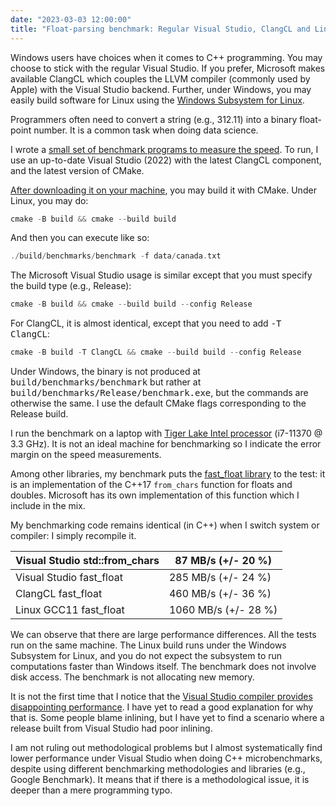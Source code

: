 ```yaml
---
date: "2023-03-03 12:00:00"
title: "Float-parsing benchmark: Regular Visual Studio, ClangCL and Linux GCC"
---
```




Windows users have choices when it comes to C++ programming. You may choose to stick with the regular Visual Studio. If you prefer, Microsoft makes available ClangCL which couples the LLVM compiler (commonly used by Apple) with the Visual Studio backend. Further, under Windows, you may easily build software for Linux using the [Windows Subsystem for Linux](https://learn.microsoft.com/en-us/windows/wsl/install).

Programmers often need to convert a string (e.g., 312.11) into a binary float-point number. It is a common task when doing data science.

I wrote a [small set of benchmark programs to measure the speed](https://github.com/lemire/simple_fastfloat_benchmark). To run, I use an up-to-date Visual Studio (2022) with the latest ClangCL component, and the latest version of CMake.

[After downloading it on your machine](https://github.com/lemire/simple_fastfloat_benchmark/archive/refs/heads/master.zip), you may build it with CMake. Under Linux, you may do:
```C
cmake -B build && cmake --build build
```


And then you can execute like so:
```C
./build/benchmarks/benchmark -f data/canada.txt
```


The Microsoft Visual Studio usage is similar except that you must specify the build type (e.g., Release):
```C
cmake -B build && cmake --build build --config Release
```


For ClangCL, it is almost identical, except that you need to add <tt>-T ClangCL</tt>:
```C
cmake -B build -T ClangCL && cmake --build build --config Release
```


Under Windows, the binary is not produced at <tt>build/benchmarks/benchmark</tt> but rather at <tt>build/benchmarks/Release/benchmark.exe</tt>, but the commands are otherwise the same. I use the default CMake flags corresponding to the Release build.

I run the benchmark on a laptop with [Tiger Lake Intel processor](https://ark.intel.com/content/www/us/en/ark/products/196655/intel-core-i711370h-processor-12m-cache-up-to-4-80-ghz-with-ipu.html) (i7-11370 @ 3.3 GHz). It is not an ideal machine for benchmarking so I indicate the error margin on the speed measurements.

Among other libraries, my benchmark puts the [fast_float library](https://github.com/fastfloat/fast_float) to the test: it is an implementation of the C++17 `from_chars` function for floats and doubles. Microsoft has its own implementation of this function which I include in the mix.

My benchmarking code remains identical (in C++) when I switch system or compiler: I simply recompile it.

Visual Studio std::from_chars |87 MB/s (+/- 20 %)       |
-------------------------|-------------------------|
Visual Studio fast_float |285 MB/s (+/- 24 %)      |
ClangCL fast_float       |460 MB/s (+/- 36 %)      |
Linux GCC11 fast_float   |1060 MB/s (+/- 28 %)     |


We can observe that there are large performance differences. All the tests run on the same machine. The Linux build runs under the Windows Subsystem for Linux, and you do not expect the subsystem to run computations faster than Windows itself. The benchmark does not involve disk access. The benchmark is not allocating new memory.

It is not the first time that I notice that the [Visual Studio compiler provides disappointing performance](/lemire/blog/2023/02/27/visual-studio-versus-clangcl/). I have yet to read a good explanation for why that is. Some people blame inlining, but I have yet to find a scenario where a release built from Visual Studio had poor inlining.

I am not ruling out methodological problems but I almost systematically find lower performance under Visual Studio when doing C++ microbenchmarks, despite using different benchmarking methodologies and libraries (e.g., Google Benchmark). It means that if there is a methodological issue, it is deeper than a mere programming typo.

